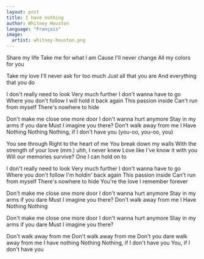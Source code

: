 ```yaml
---
layout: post
title: I have nothing
author: Whitney Houston
language: "Français"
image:
  artist: whitney-houston.png
---
```


Share my life
Take me for what I am
Cause I'll never change
All my colors for you

Take my love
I'll never ask for too much
Just all that you are
And everything that you do

I don't really need to look
Very much further
I don't wanna have to go
Where you don't follow
I will hold it back again
This passion inside
Can't run from myself
There's nowhere to hide

Don't make me close one more door
I don't wanna hurt anymore
Stay in my arms if you dare
Must I imagine you there?
Don't walk away from me
I Have Nothing
Nothing
Nothing, if I don't have you (you-oo, you-oo, you)

You see through
Right to the heart of me
You break down my walls
With the strength of your love (mm.)
uhh, I never knew
Love like I've know it with you
Will our memories survive?
One I can hold on to

I don't really need to look
Very much further
I don't wanna have to go
Where you don't follow
I'm holdin' back again
This passion inside
Can't run from myself
There's nowhere to hide
You're the love I remember forever

Don't make me close one more door
I don't wanna hurt anymore
Stay in my arms if you dare
Must I imagine you there?
Don't walk away from me
I Have Nothing
Nothing

Don't make me close one more door
I don't wanna hurt anymore
Stay in my arms if you dare
Must I imagine you there?

Don't walk away from me
Don't walk away from me
Don't you dare walk away from me
I have nothing
Nothing
Nothing, if I don't have you
You, if I don't have you
